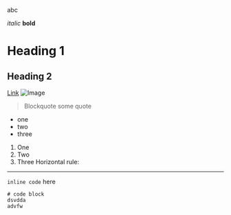 abc

*italic*
**bold**
# Heading 1
## Heading 2
[Link](http://a.com)
![Image](https://commonmark.org/help/images/favicon.png)
> Blockquote some quote
* one
* two 
* three
1. One
2. Two
3. Three
Horizontal rule:
___

`inline code` here
```
# code block
dsvdda
advfw
```
